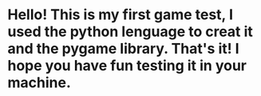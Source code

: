# Hello! This is my first game test, I used the python lenguage to creat it and the pygame library. That's it! I hope you have fun testing it in your machine.
